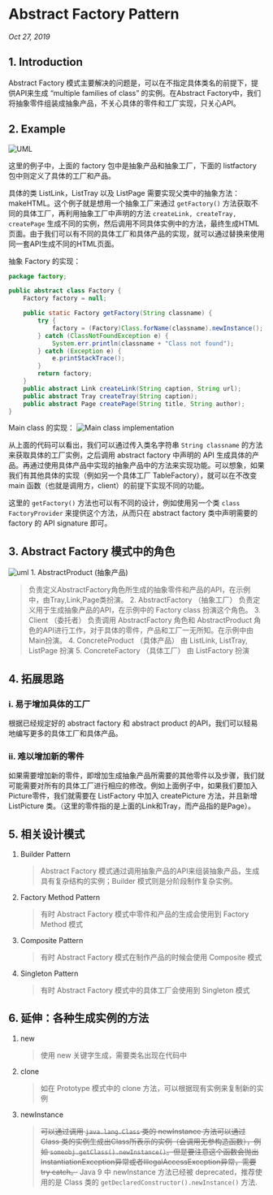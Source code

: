 # Abstract Factory Pattern

_Oct 27, 2019_

## 1. Introduction

Abstract Factory 模式主要解决的问题是，可以在不指定具体类名的前提下，提供API来生成 “multiple families of class” 的实例。在Abstract Factory中，我们将抽象零件组装成抽象产品，不关心具体的零件和工厂实现，只关心API。

## 2. Example

![UML](../.gitbook/assets/design-pattern-abstract-factory-0.png)

这里的例子中，上面的 factory 包中是抽象产品和抽象工厂，下面的 listfactory 包中则定义了具体的工厂和产品。

具体的类 ListLink，ListTray 以及 ListPage 需要实现父类中的抽象方法：makeHTML。这个例子就是想用一个抽象工厂来通过 `getFactory()` 方法获取不同的具体工厂，再利用抽象工厂中声明的方法 `createLink, createTray, createPage` 生成不同的实例，然后调用不同具体实例中的方法，最终生成HTML页面。由于我们可以有不同的具体工厂和具体产品的实现，就可以通过替换来使用同一套API生成不同的HTML页面。

抽象 Factory 的实现：

```java
package factory;

public abstract class Factory {
    Factory factory = null;

    public static Factory getFactory(String classname) {
        try {
            factory = (Factory)Class.forName(classname).newInstance();
        } catch (ClassNotFoundException e) {
            System.err.println(classname + "Class not found");
        } catch (Exception e) {
            e.printStackTrace();
        }
        return factory;
    }
    public abstract Link createLink(String caption, String url);
    public abstract Tray createTray(String caption);
    public abstract Page createPage(String title, String author);
}
```

Main class 的实现： ![Main class implementation](../.gitbook/assets/design-pattern-abstract-factory-1.png)

从上面的代码可以看出，我们可以通过传入类名字符串 `String classname` 的方法来获取具体的工厂实例，之后调用 abstract factory 中声明的 API 生成具体的产品。再通过使用具体产品中实现的抽象产品中的方法来实现功能。可以想象，如果我们有其他具体的实现（例如另一个具体工厂 TableFactory），就可以在不改变 main 函数（也就是调用方，client）的前提下实现不同的功能。

这里的 `getFactory()` 方法也可以有不同的设计，例如使用另一个类 `class FactoryProvider` 来提供这个方法，从而只在 abstract factory 类中声明需要的 factory 的 API signature 即可。

## 3. Abstract Factory 模式中的角色

![uml](../.gitbook/assets/design-pattern-abstract-factory-pattern-2.png) 1. AbstractProduct \(抽象产品\)

> 负责定义AbstractFactory角色所生成的抽象零件和产品的API，在示例中，由Tray,Link,Page类扮演。 2. AbstractFactory （抽象工厂） 负责定义用于生成抽象产品的API，在示例中的 Factory class 扮演这个角色。 3. Client （委托者） 负责调用 AbstractFactory 角色和 AbstractProduct 角色的API进行工作，对于具体的零件，产品和工厂一无所知。在示例中由Main扮演。 4. ConcreteProduct （具体产品） 由 ListLink, ListTray, ListPage 扮演 5. ConcreteFactory （具体工厂） 由 ListFactory 扮演

## 4. 拓展思路

### i. 易于增加具体的工厂

根据已经规定好的 abstract factory 和 abstract product 的API，我们可以轻易地编写更多的具体工厂和具体产品。

### ii. 难以增加新的零件

如果需要增加新的零件，即增加生成抽象产品所需要的其他零件以及步骤，我们就可能需要对所有的具体工厂进行相应的修改。例如上面例子中，如果我们要加入Picture零件，我们就需要在 ListFactory 中加入 createPicture 方法，并且新增 ListPicture 类。（这里的零件指的是上面的Link和Tray，而产品指的是Page）。

## 5. 相关设计模式

1. Builder Pattern

   > Abstract Factory 模式通过调用抽象产品的API来组装抽象产品，生成具有复杂结构的实例；Builder 模式则是分阶段制作复杂实例。

2. Factory Method Pattern

   > 有时 Abstract Factory 模式中零件和产品的生成会使用到 Factory Method 模式

3. Composite Pattern

   > 有时 Abstract Factory 模式在制作产品的时候会使用 Composite 模式

4. Singleton Pattern

   > 有时 Abstract Factory 模式中的具体工厂会使用到 Singleton 模式

## 6. 延伸：各种生成实例的方法

1. new

   > 使用 new 关键字生成，需要类名出现在代码中

2. clone

   > 如在 Prototype 模式中的 clone 方法，可以根据现有实例来复制新的实例

3. newInstance

   > ~~可以通过调用 `java.lang.Class` 类的 newInstance 方法可以通过 Class 类的实例生成出Class所表示的实例（会调用无参构造函数），例如 `someobj.getClass().newInstance()`。但是要注意这个函数会抛出InstantiationException异常或者IllegalAccessException异常，需要try catch。~~ Java 9 中 newInstance 方法已经被 deprecated，推荐使用的是 Class 类的 `getDeclaredConstructor().newInstance()` 方法.

